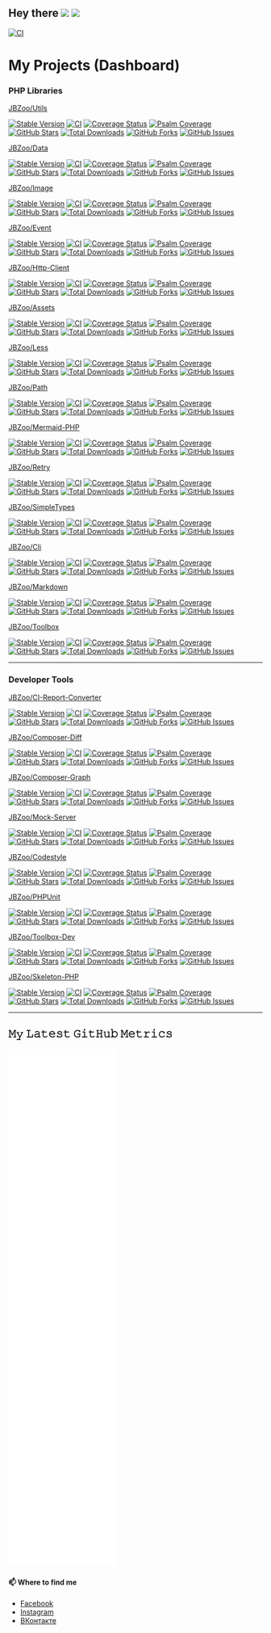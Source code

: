 ## Hey there <img src="https://media.giphy.com/media/hvRJCLFzcasrR4ia7z/giphy.gif" width="25px">  ![](https://visitor-badge.glitch.me/badge?page_id=smetdenis)

[![CI](https://github.com/SmetDenis/SmetDenis/actions/workflows/main.yml/badge.svg?branch=master)](https://github.com/SmetDenis/SmetDenis/actions/workflows/main.yml?query=branch%3Amaster)


# My Projects (Dashboard)

### PHP Libraries

[JBZoo/Utils](https://github.com/JBZoo/Utils)

[![Stable Version](https://poser.pugx.org/jbzoo/utils/version)](https://packagist.org/packages/jbzoo/utils)    [![CI](https://github.com/JBZoo/Utils/actions/workflows/main.yml/badge.svg?branch=master)](https://github.com/JBZoo/Utils/actions/workflows/main.yml?query=branch%3Amaster)    [![Coverage Status](https://coveralls.io/repos/JBZoo/Utils/badge.svg?branch=master)](https://coveralls.io/github/JBZoo/Utils?branch=master)    [![Psalm Coverage](https://shepherd.dev/github/JBZoo/Utils/coverage.svg)](https://shepherd.dev/github/JBZoo/Utils)    [![GitHub Stars](https://img.shields.io/github/stars/jbzoo/utils)](https://github.com/JBZoo/Utils/stargazers)    [![Total Downloads](https://poser.pugx.org/jbzoo/utils/downloads)](https://packagist.org/packages/jbzoo/utils/stats)    [![GitHub Forks](https://img.shields.io/github/forks/jbzoo/utils)](https://github.com/JBZoo/Utils/network)    [![GitHub Issues](https://img.shields.io/github/issues/jbzoo/utils)](https://github.com/JBZoo/Utils/issues)


[JBZoo/Data](https://github.com/JBZoo/Data)

[![Stable Version](https://poser.pugx.org/jbzoo/data/version)](https://packagist.org/packages/jbzoo/data)    [![CI](https://github.com/JBZoo/Data/actions/workflows/main.yml/badge.svg?branch=master)](https://github.com/JBZoo/Data/actions/workflows/main.yml?query=branch%3Amaster)    [![Coverage Status](https://coveralls.io/repos/JBZoo/Data/badge.svg?branch=master)](https://coveralls.io/github/JBZoo/Data?branch=master)    [![Psalm Coverage](https://shepherd.dev/github/JBZoo/Data/coverage.svg)](https://shepherd.dev/github/JBZoo/Data)    [![GitHub Stars](https://img.shields.io/github/stars/jbzoo/data)](https://github.com/JBZoo/Data/stargazers)    [![Total Downloads](https://poser.pugx.org/jbzoo/data/downloads)](https://packagist.org/packages/jbzoo/data/stats)    [![GitHub Forks](https://img.shields.io/github/forks/jbzoo/data)](https://github.com/JBZoo/Data/network)    [![GitHub Issues](https://img.shields.io/github/issues/jbzoo/data)](https://github.com/JBZoo/Data/issues)


[JBZoo/Image](https://github.com/JBZoo/Image)

[![Stable Version](https://poser.pugx.org/jbzoo/image/version)](https://packagist.org/packages/jbzoo/image)    [![CI](https://github.com/JBZoo/Image/actions/workflows/main.yml/badge.svg?branch=master)](https://github.com/JBZoo/Image/actions/workflows/main.yml?query=branch%3Amaster)    [![Coverage Status](https://coveralls.io/repos/JBZoo/Image/badge.svg?branch=master)](https://coveralls.io/github/JBZoo/Image?branch=master)    [![Psalm Coverage](https://shepherd.dev/github/JBZoo/Image/coverage.svg)](https://shepherd.dev/github/JBZoo/Image)    [![GitHub Stars](https://img.shields.io/github/stars/jbzoo/image)](https://github.com/JBZoo/Image/stargazers)    [![Total Downloads](https://poser.pugx.org/jbzoo/image/downloads)](https://packagist.org/packages/jbzoo/image/stats)    [![GitHub Forks](https://img.shields.io/github/forks/jbzoo/image)](https://github.com/JBZoo/Image/network)    [![GitHub Issues](https://img.shields.io/github/issues/jbzoo/image)](https://github.com/JBZoo/Image/issues)


[JBZoo/Event](https://github.com/JBZoo/Event)

[![Stable Version](https://poser.pugx.org/jbzoo/event/version)](https://packagist.org/packages/jbzoo/event)    [![CI](https://github.com/JBZoo/Event/actions/workflows/main.yml/badge.svg?branch=master)](https://github.com/JBZoo/Event/actions/workflows/main.yml?query=branch%3Amaster)    [![Coverage Status](https://coveralls.io/repos/JBZoo/Event/badge.svg?branch=master)](https://coveralls.io/github/JBZoo/Event?branch=master)    [![Psalm Coverage](https://shepherd.dev/github/JBZoo/Event/coverage.svg)](https://shepherd.dev/github/JBZoo/Event)    [![GitHub Stars](https://img.shields.io/github/stars/jbzoo/event)](https://github.com/JBZoo/Event/stargazers)    [![Total Downloads](https://poser.pugx.org/jbzoo/event/downloads)](https://packagist.org/packages/jbzoo/event/stats)    [![GitHub Forks](https://img.shields.io/github/forks/jbzoo/event)](https://github.com/JBZoo/Event/network)    [![GitHub Issues](https://img.shields.io/github/issues/jbzoo/event)](https://github.com/JBZoo/Event/issues)


[JBZoo/Http-Client](https://github.com/JBZoo/Http-Client)

[![Stable Version](https://poser.pugx.org/jbzoo/http-client/version)](https://packagist.org/packages/jbzoo/http-client)    [![CI](https://github.com/JBZoo/Http-Client/actions/workflows/main.yml/badge.svg?branch=master)](https://github.com/JBZoo/Http-Client/actions/workflows/main.yml?query=branch%3Amaster)    [![Coverage Status](https://coveralls.io/repos/JBZoo/Http-Client/badge.svg?branch=master)](https://coveralls.io/github/JBZoo/Http-Client?branch=master)    [![Psalm Coverage](https://shepherd.dev/github/JBZoo/Http-Client/coverage.svg)](https://shepherd.dev/github/JBZoo/Http-Client)    [![GitHub Stars](https://img.shields.io/github/stars/jbzoo/http-client)](https://github.com/JBZoo/Http-Client/stargazers)    [![Total Downloads](https://poser.pugx.org/jbzoo/http-client/downloads)](https://packagist.org/packages/jbzoo/http-client/stats)    [![GitHub Forks](https://img.shields.io/github/forks/jbzoo/http-client)](https://github.com/JBZoo/Http-Client/network)    [![GitHub Issues](https://img.shields.io/github/issues/jbzoo/http-client)](https://github.com/JBZoo/Http-Client/issues)


[JBZoo/Assets](https://github.com/JBZoo/Assets)

[![Stable Version](https://poser.pugx.org/jbzoo/assets/version)](https://packagist.org/packages/jbzoo/assets)    [![CI](https://github.com/JBZoo/Assets/actions/workflows/main.yml/badge.svg?branch=master)](https://github.com/JBZoo/Assets/actions/workflows/main.yml?query=branch%3Amaster)    [![Coverage Status](https://coveralls.io/repos/JBZoo/Assets/badge.svg?branch=master)](https://coveralls.io/github/JBZoo/Assets?branch=master)    [![Psalm Coverage](https://shepherd.dev/github/JBZoo/Assets/coverage.svg)](https://shepherd.dev/github/JBZoo/Assets)    [![GitHub Stars](https://img.shields.io/github/stars/jbzoo/assets)](https://github.com/JBZoo/Assets/stargazers)    [![Total Downloads](https://poser.pugx.org/jbzoo/assets/downloads)](https://packagist.org/packages/jbzoo/assets/stats)    [![GitHub Forks](https://img.shields.io/github/forks/jbzoo/assets)](https://github.com/JBZoo/Assets/network)    [![GitHub Issues](https://img.shields.io/github/issues/jbzoo/assets)](https://github.com/JBZoo/Assets/issues)


[JBZoo/Less](https://github.com/JBZoo/Less)

[![Stable Version](https://poser.pugx.org/jbzoo/less/version)](https://packagist.org/packages/jbzoo/less)    [![CI](https://github.com/JBZoo/Less/actions/workflows/main.yml/badge.svg?branch=master)](https://github.com/JBZoo/Less/actions/workflows/main.yml?query=branch%3Amaster)    [![Coverage Status](https://coveralls.io/repos/JBZoo/Less/badge.svg?branch=master)](https://coveralls.io/github/JBZoo/Less?branch=master)    [![Psalm Coverage](https://shepherd.dev/github/JBZoo/Less/coverage.svg)](https://shepherd.dev/github/JBZoo/Less)    [![GitHub Stars](https://img.shields.io/github/stars/jbzoo/less)](https://github.com/JBZoo/Less/stargazers)    [![Total Downloads](https://poser.pugx.org/jbzoo/less/downloads)](https://packagist.org/packages/jbzoo/less/stats)    [![GitHub Forks](https://img.shields.io/github/forks/jbzoo/less)](https://github.com/JBZoo/Less/network)    [![GitHub Issues](https://img.shields.io/github/issues/jbzoo/less)](https://github.com/JBZoo/Less/issues)


[JBZoo/Path](https://github.com/JBZoo/Path)

[![Stable Version](https://poser.pugx.org/jbzoo/path/version)](https://packagist.org/packages/jbzoo/path)    [![CI](https://github.com/JBZoo/Path/actions/workflows/main.yml/badge.svg?branch=master)](https://github.com/JBZoo/Path/actions/workflows/main.yml?query=branch%3Amaster)    [![Coverage Status](https://coveralls.io/repos/JBZoo/Path/badge.svg?branch=master)](https://coveralls.io/github/JBZoo/Path?branch=master)    [![Psalm Coverage](https://shepherd.dev/github/JBZoo/Path/coverage.svg)](https://shepherd.dev/github/JBZoo/Path)    [![GitHub Stars](https://img.shields.io/github/stars/jbzoo/path)](https://github.com/JBZoo/Path/stargazers)    [![Total Downloads](https://poser.pugx.org/jbzoo/path/downloads)](https://packagist.org/packages/jbzoo/path/stats)    [![GitHub Forks](https://img.shields.io/github/forks/jbzoo/path)](https://github.com/JBZoo/Path/network)    [![GitHub Issues](https://img.shields.io/github/issues/jbzoo/path)](https://github.com/JBZoo/Path/issues)


[JBZoo/Mermaid-PHP](https://github.com/JBZoo/Mermaid-PHP)

[![Stable Version](https://poser.pugx.org/jbzoo/mermaid-php/version)](https://packagist.org/packages/jbzoo/mermaid-php)    [![CI](https://github.com/JBZoo/Mermaid-PHP/actions/workflows/main.yml/badge.svg?branch=master)](https://github.com/JBZoo/Mermaid-PHP/actions/workflows/main.yml?query=branch%3Amaster)    [![Coverage Status](https://coveralls.io/repos/JBZoo/Mermaid-PHP/badge.svg?branch=master)](https://coveralls.io/github/JBZoo/Mermaid-PHP?branch=master)    [![Psalm Coverage](https://shepherd.dev/github/JBZoo/Mermaid-PHP/coverage.svg)](https://shepherd.dev/github/JBZoo/Mermaid-PHP)    [![GitHub Stars](https://img.shields.io/github/stars/jbzoo/mermaid-php)](https://github.com/JBZoo/Mermaid-PHP/stargazers)    [![Total Downloads](https://poser.pugx.org/jbzoo/mermaid-php/downloads)](https://packagist.org/packages/jbzoo/mermaid-php/stats)    [![GitHub Forks](https://img.shields.io/github/forks/jbzoo/mermaid-php)](https://github.com/JBZoo/Mermaid-PHP/network)    [![GitHub Issues](https://img.shields.io/github/issues/jbzoo/mermaid-php)](https://github.com/JBZoo/Mermaid-PHP/issues)


[JBZoo/Retry](https://github.com/JBZoo/Retry)

[![Stable Version](https://poser.pugx.org/jbzoo/retry/version)](https://packagist.org/packages/jbzoo/retry)    [![CI](https://github.com/JBZoo/Retry/actions/workflows/main.yml/badge.svg?branch=master)](https://github.com/JBZoo/Retry/actions/workflows/main.yml?query=branch%3Amaster)    [![Coverage Status](https://coveralls.io/repos/JBZoo/Retry/badge.svg?branch=master)](https://coveralls.io/github/JBZoo/Retry?branch=master)    [![Psalm Coverage](https://shepherd.dev/github/JBZoo/Retry/coverage.svg)](https://shepherd.dev/github/JBZoo/Retry)    [![GitHub Stars](https://img.shields.io/github/stars/jbzoo/retry)](https://github.com/JBZoo/Retry/stargazers)    [![Total Downloads](https://poser.pugx.org/jbzoo/retry/downloads)](https://packagist.org/packages/jbzoo/retry/stats)    [![GitHub Forks](https://img.shields.io/github/forks/jbzoo/retry)](https://github.com/JBZoo/Retry/network)    [![GitHub Issues](https://img.shields.io/github/issues/jbzoo/retry)](https://github.com/JBZoo/Retry/issues)


[JBZoo/SimpleTypes](https://github.com/JBZoo/SimpleTypes)

[![Stable Version](https://poser.pugx.org/jbzoo/simpletypes/version)](https://packagist.org/packages/jbzoo/simpletypes)    [![CI](https://github.com/JBZoo/SimpleTypes/actions/workflows/main.yml/badge.svg?branch=master)](https://github.com/JBZoo/SimpleTypes/actions/workflows/main.yml?query=branch%3Amaster)    [![Coverage Status](https://coveralls.io/repos/JBZoo/SimpleTypes/badge.svg?branch=master)](https://coveralls.io/github/JBZoo/SimpleTypes?branch=master)    [![Psalm Coverage](https://shepherd.dev/github/JBZoo/SimpleTypes/coverage.svg)](https://shepherd.dev/github/JBZoo/SimpleTypes)    [![GitHub Stars](https://img.shields.io/github/stars/jbzoo/simpletypes)](https://github.com/JBZoo/SimpleTypes/stargazers)    [![Total Downloads](https://poser.pugx.org/jbzoo/simpletypes/downloads)](https://packagist.org/packages/jbzoo/simpletypes/stats)    [![GitHub Forks](https://img.shields.io/github/forks/jbzoo/simpletypes)](https://github.com/JBZoo/SimpleTypes/network)    [![GitHub Issues](https://img.shields.io/github/issues/jbzoo/simpletypes)](https://github.com/JBZoo/SimpleTypes/issues)


[JBZoo/Cli](https://github.com/JBZoo/Cli)

[![Stable Version](https://poser.pugx.org/jbzoo/cli/version)](https://packagist.org/packages/jbzoo/cli)    [![CI](https://github.com/JBZoo/Cli/actions/workflows/main.yml/badge.svg?branch=master)](https://github.com/JBZoo/Cli/actions/workflows/main.yml?query=branch%3Amaster)    [![Coverage Status](https://coveralls.io/repos/JBZoo/Cli/badge.svg?branch=master)](https://coveralls.io/github/JBZoo/Cli?branch=master)    [![Psalm Coverage](https://shepherd.dev/github/JBZoo/Cli/coverage.svg)](https://shepherd.dev/github/JBZoo/Cli)    [![GitHub Stars](https://img.shields.io/github/stars/jbzoo/cli)](https://github.com/JBZoo/Cli/stargazers)    [![Total Downloads](https://poser.pugx.org/jbzoo/cli/downloads)](https://packagist.org/packages/jbzoo/cli/stats)    [![GitHub Forks](https://img.shields.io/github/forks/jbzoo/cli)](https://github.com/JBZoo/Cli/network)    [![GitHub Issues](https://img.shields.io/github/issues/jbzoo/cli)](https://github.com/JBZoo/Cli/issues)


[JBZoo/Markdown](https://github.com/JBZoo/Markdown)

[![Stable Version](https://poser.pugx.org/jbzoo/markdown/version)](https://packagist.org/packages/jbzoo/markdown)    [![CI](https://github.com/JBZoo/Markdown/actions/workflows/main.yml/badge.svg?branch=master)](https://github.com/JBZoo/Markdown/actions/workflows/main.yml?query=branch%3Amaster)    [![Coverage Status](https://coveralls.io/repos/JBZoo/Markdown/badge.svg?branch=master)](https://coveralls.io/github/JBZoo/Markdown?branch=master)    [![Psalm Coverage](https://shepherd.dev/github/JBZoo/Markdown/coverage.svg)](https://shepherd.dev/github/JBZoo/Markdown)    [![GitHub Stars](https://img.shields.io/github/stars/jbzoo/markdown)](https://github.com/JBZoo/Markdown/stargazers)    [![Total Downloads](https://poser.pugx.org/jbzoo/markdown/downloads)](https://packagist.org/packages/jbzoo/markdown/stats)    [![GitHub Forks](https://img.shields.io/github/forks/jbzoo/markdown)](https://github.com/JBZoo/Markdown/network)    [![GitHub Issues](https://img.shields.io/github/issues/jbzoo/markdown)](https://github.com/JBZoo/Markdown/issues)


[JBZoo/Toolbox](https://github.com/JBZoo/Toolbox)

[![Stable Version](https://poser.pugx.org/jbzoo/toolbox/version)](https://packagist.org/packages/jbzoo/toolbox)    [![CI](https://github.com/JBZoo/Toolbox/actions/workflows/main.yml/badge.svg?branch=master)](https://github.com/JBZoo/Toolbox/actions/workflows/main.yml?query=branch%3Amaster)    [![Coverage Status](https://coveralls.io/repos/JBZoo/Toolbox/badge.svg?branch=master)](https://coveralls.io/github/JBZoo/Toolbox?branch=master)    [![Psalm Coverage](https://shepherd.dev/github/JBZoo/Toolbox/coverage.svg)](https://shepherd.dev/github/JBZoo/Toolbox)    [![GitHub Stars](https://img.shields.io/github/stars/jbzoo/toolbox)](https://github.com/JBZoo/Toolbox/stargazers)    [![Total Downloads](https://poser.pugx.org/jbzoo/toolbox/downloads)](https://packagist.org/packages/jbzoo/toolbox/stats)    [![GitHub Forks](https://img.shields.io/github/forks/jbzoo/toolbox)](https://github.com/JBZoo/Toolbox/network)    [![GitHub Issues](https://img.shields.io/github/issues/jbzoo/toolbox)](https://github.com/JBZoo/Toolbox/issues)


----
### Developer Tools

[JBZoo/CI-Report-Converter](https://github.com/JBZoo/CI-Report-Converter)

[![Stable Version](https://poser.pugx.org/jbzoo/ci-report-converter/version)](https://packagist.org/packages/jbzoo/ci-report-converter)    [![CI](https://github.com/JBZoo/CI-Report-Converter/actions/workflows/main.yml/badge.svg?branch=master)](https://github.com/JBZoo/CI-Report-Converter/actions/workflows/main.yml?query=branch%3Amaster)    [![Coverage Status](https://coveralls.io/repos/JBZoo/CI-Report-Converter/badge.svg?branch=master)](https://coveralls.io/github/JBZoo/CI-Report-Converter?branch=master)    [![Psalm Coverage](https://shepherd.dev/github/JBZoo/CI-Report-Converter/coverage.svg)](https://shepherd.dev/github/JBZoo/CI-Report-Converter)    [![GitHub Stars](https://img.shields.io/github/stars/jbzoo/ci-report-converter)](https://github.com/JBZoo/CI-Report-Converter/stargazers)    [![Total Downloads](https://poser.pugx.org/jbzoo/ci-report-converter/downloads)](https://packagist.org/packages/jbzoo/ci-report-converter/stats)    [![GitHub Forks](https://img.shields.io/github/forks/jbzoo/ci-report-converter)](https://github.com/JBZoo/CI-Report-Converter/network)    [![GitHub Issues](https://img.shields.io/github/issues/jbzoo/ci-report-converter)](https://github.com/JBZoo/CI-Report-Converter/issues)


[JBZoo/Composer-Diff](https://github.com/JBZoo/Composer-Diff)

[![Stable Version](https://poser.pugx.org/jbzoo/composer-diff/version)](https://packagist.org/packages/jbzoo/composer-diff)    [![CI](https://github.com/JBZoo/Composer-Diff/actions/workflows/main.yml/badge.svg?branch=master)](https://github.com/JBZoo/Composer-Diff/actions/workflows/main.yml?query=branch%3Amaster)    [![Coverage Status](https://coveralls.io/repos/JBZoo/Composer-Diff/badge.svg?branch=master)](https://coveralls.io/github/JBZoo/Composer-Diff?branch=master)    [![Psalm Coverage](https://shepherd.dev/github/JBZoo/Composer-Diff/coverage.svg)](https://shepherd.dev/github/JBZoo/Composer-Diff)    [![GitHub Stars](https://img.shields.io/github/stars/jbzoo/composer-diff)](https://github.com/JBZoo/Composer-Diff/stargazers)    [![Total Downloads](https://poser.pugx.org/jbzoo/composer-diff/downloads)](https://packagist.org/packages/jbzoo/composer-diff/stats)    [![GitHub Forks](https://img.shields.io/github/forks/jbzoo/composer-diff)](https://github.com/JBZoo/Composer-Diff/network)    [![GitHub Issues](https://img.shields.io/github/issues/jbzoo/composer-diff)](https://github.com/JBZoo/Composer-Diff/issues)


[JBZoo/Composer-Graph](https://github.com/JBZoo/Composer-Graph)

[![Stable Version](https://poser.pugx.org/jbzoo/composer-graph/version)](https://packagist.org/packages/jbzoo/composer-graph)    [![CI](https://github.com/JBZoo/Composer-Graph/actions/workflows/main.yml/badge.svg?branch=master)](https://github.com/JBZoo/Composer-Graph/actions/workflows/main.yml?query=branch%3Amaster)    [![Coverage Status](https://coveralls.io/repos/JBZoo/Composer-Graph/badge.svg?branch=master)](https://coveralls.io/github/JBZoo/Composer-Graph?branch=master)    [![Psalm Coverage](https://shepherd.dev/github/JBZoo/Composer-Graph/coverage.svg)](https://shepherd.dev/github/JBZoo/Composer-Graph)    [![GitHub Stars](https://img.shields.io/github/stars/jbzoo/composer-graph)](https://github.com/JBZoo/Composer-Graph/stargazers)    [![Total Downloads](https://poser.pugx.org/jbzoo/composer-graph/downloads)](https://packagist.org/packages/jbzoo/composer-graph/stats)    [![GitHub Forks](https://img.shields.io/github/forks/jbzoo/composer-graph)](https://github.com/JBZoo/Composer-Graph/network)    [![GitHub Issues](https://img.shields.io/github/issues/jbzoo/composer-graph)](https://github.com/JBZoo/Composer-Graph/issues)


[JBZoo/Mock-Server](https://github.com/JBZoo/Mock-Server)

[![Stable Version](https://poser.pugx.org/jbzoo/mock-server/version)](https://packagist.org/packages/jbzoo/mock-server)    [![CI](https://github.com/JBZoo/Mock-Server/actions/workflows/main.yml/badge.svg?branch=master)](https://github.com/JBZoo/Mock-Server/actions/workflows/main.yml?query=branch%3Amaster)    [![Coverage Status](https://coveralls.io/repos/JBZoo/Mock-Server/badge.svg?branch=master)](https://coveralls.io/github/JBZoo/Mock-Server?branch=master)    [![Psalm Coverage](https://shepherd.dev/github/JBZoo/Mock-Server/coverage.svg)](https://shepherd.dev/github/JBZoo/Mock-Server)    [![GitHub Stars](https://img.shields.io/github/stars/jbzoo/mock-server)](https://github.com/JBZoo/Mock-Server/stargazers)    [![Total Downloads](https://poser.pugx.org/jbzoo/mock-server/downloads)](https://packagist.org/packages/jbzoo/mock-server/stats)    [![GitHub Forks](https://img.shields.io/github/forks/jbzoo/mock-server)](https://github.com/JBZoo/Mock-Server/network)    [![GitHub Issues](https://img.shields.io/github/issues/jbzoo/mock-server)](https://github.com/JBZoo/Mock-Server/issues)


[JBZoo/Codestyle](https://github.com/JBZoo/Codestyle)

[![Stable Version](https://poser.pugx.org/jbzoo/codestyle/version)](https://packagist.org/packages/jbzoo/codestyle)    [![CI](https://github.com/JBZoo/Codestyle/actions/workflows/main.yml/badge.svg?branch=master)](https://github.com/JBZoo/Codestyle/actions/workflows/main.yml?query=branch%3Amaster)    [![Coverage Status](https://coveralls.io/repos/JBZoo/Codestyle/badge.svg?branch=master)](https://coveralls.io/github/JBZoo/Codestyle?branch=master)    [![Psalm Coverage](https://shepherd.dev/github/JBZoo/Codestyle/coverage.svg)](https://shepherd.dev/github/JBZoo/Codestyle)    [![GitHub Stars](https://img.shields.io/github/stars/jbzoo/codestyle)](https://github.com/JBZoo/Codestyle/stargazers)    [![Total Downloads](https://poser.pugx.org/jbzoo/codestyle/downloads)](https://packagist.org/packages/jbzoo/codestyle/stats)    [![GitHub Forks](https://img.shields.io/github/forks/jbzoo/codestyle)](https://github.com/JBZoo/Codestyle/network)    [![GitHub Issues](https://img.shields.io/github/issues/jbzoo/codestyle)](https://github.com/JBZoo/Codestyle/issues)


[JBZoo/PHPUnit](https://github.com/JBZoo/PHPUnit)

[![Stable Version](https://poser.pugx.org/jbzoo/phpunit/version)](https://packagist.org/packages/jbzoo/phpunit)    [![CI](https://github.com/JBZoo/PHPUnit/actions/workflows/main.yml/badge.svg?branch=master)](https://github.com/JBZoo/PHPUnit/actions/workflows/main.yml?query=branch%3Amaster)    [![Coverage Status](https://coveralls.io/repos/JBZoo/PHPUnit/badge.svg?branch=master)](https://coveralls.io/github/JBZoo/PHPUnit?branch=master)    [![Psalm Coverage](https://shepherd.dev/github/JBZoo/PHPUnit/coverage.svg)](https://shepherd.dev/github/JBZoo/PHPUnit)    [![GitHub Stars](https://img.shields.io/github/stars/jbzoo/phpunit)](https://github.com/JBZoo/PHPUnit/stargazers)    [![Total Downloads](https://poser.pugx.org/jbzoo/phpunit/downloads)](https://packagist.org/packages/jbzoo/phpunit/stats)    [![GitHub Forks](https://img.shields.io/github/forks/jbzoo/phpunit)](https://github.com/JBZoo/PHPUnit/network)    [![GitHub Issues](https://img.shields.io/github/issues/jbzoo/phpunit)](https://github.com/JBZoo/PHPUnit/issues)


[JBZoo/Toolbox-Dev](https://github.com/JBZoo/Toolbox-Dev)

[![Stable Version](https://poser.pugx.org/jbzoo/toolbox-dev/version)](https://packagist.org/packages/jbzoo/toolbox-dev)    [![CI](https://github.com/JBZoo/Toolbox-Dev/actions/workflows/main.yml/badge.svg?branch=master)](https://github.com/JBZoo/Toolbox-Dev/actions/workflows/main.yml?query=branch%3Amaster)    [![Coverage Status](https://coveralls.io/repos/JBZoo/Toolbox-Dev/badge.svg?branch=master)](https://coveralls.io/github/JBZoo/Toolbox-Dev?branch=master)    [![Psalm Coverage](https://shepherd.dev/github/JBZoo/Toolbox-Dev/coverage.svg)](https://shepherd.dev/github/JBZoo/Toolbox-Dev)    [![GitHub Stars](https://img.shields.io/github/stars/jbzoo/toolbox-dev)](https://github.com/JBZoo/Toolbox-Dev/stargazers)    [![Total Downloads](https://poser.pugx.org/jbzoo/toolbox-dev/downloads)](https://packagist.org/packages/jbzoo/toolbox-dev/stats)    [![GitHub Forks](https://img.shields.io/github/forks/jbzoo/toolbox-dev)](https://github.com/JBZoo/Toolbox-Dev/network)    [![GitHub Issues](https://img.shields.io/github/issues/jbzoo/toolbox-dev)](https://github.com/JBZoo/Toolbox-Dev/issues)


[JBZoo/Skeleton-PHP](https://github.com/JBZoo/Skeleton-PHP)

[![Stable Version](https://poser.pugx.org/jbzoo/skeleton-php/version)](https://packagist.org/packages/jbzoo/skeleton-php)    [![CI](https://github.com/JBZoo/Skeleton-PHP/actions/workflows/main.yml/badge.svg?branch=master)](https://github.com/JBZoo/Skeleton-PHP/actions/workflows/main.yml?query=branch%3Amaster)    [![Coverage Status](https://coveralls.io/repos/JBZoo/Skeleton-PHP/badge.svg?branch=master)](https://coveralls.io/github/JBZoo/Skeleton-PHP?branch=master)    [![Psalm Coverage](https://shepherd.dev/github/JBZoo/Skeleton-PHP/coverage.svg)](https://shepherd.dev/github/JBZoo/Skeleton-PHP)    [![GitHub Stars](https://img.shields.io/github/stars/jbzoo/skeleton-php)](https://github.com/JBZoo/Skeleton-PHP/stargazers)    [![Total Downloads](https://poser.pugx.org/jbzoo/skeleton-php/downloads)](https://packagist.org/packages/jbzoo/skeleton-php/stats)    [![GitHub Forks](https://img.shields.io/github/forks/jbzoo/skeleton-php)](https://github.com/JBZoo/Skeleton-PHP/network)    [![GitHub Issues](https://img.shields.io/github/issues/jbzoo/skeleton-php)](https://github.com/JBZoo/Skeleton-PHP/issues)


----


## 𝙼𝚢 𝙻𝚊𝚝𝚎𝚜𝚝 𝙶𝚒𝚝𝙷𝚞𝚋 𝙼𝚎𝚝𝚛𝚒𝚌𝚜

<!--
    ![Metrics](https://metrics.lecoq.io/SmetDenis?template=classic&isocalendar=1&languages=1&gists=1&lines=1&achievements=1&isocalendar.duration=full-year&languages.limit=8&languages.sections=most-used&languages.colors=github&languages.threshold=0%25&languages.indepth=false&languages.analysis.timeout=15&languages.categories=markup%2C%20programming&languages.recent.categories=markup%2C%20programming&languages.recent.load=300&languages.recent.days=14&achievements.threshold=C&achievements.secrets=true&achievements.display=detailed&achievements.limit=10&config.timezone=Europe%2FKaliningrad)
-->


![Metrics](https://github.com/SmetDenis/SmetDenis/blob/master/github-metrics.svg)


#### 📫 Where to find me
- [Facebook](https://www.facebook.com/smet.denis)
- [Instagram](https://instagram.com/smetdenis)
- [ВКонтакте](https://vk.com/smetdenis)
